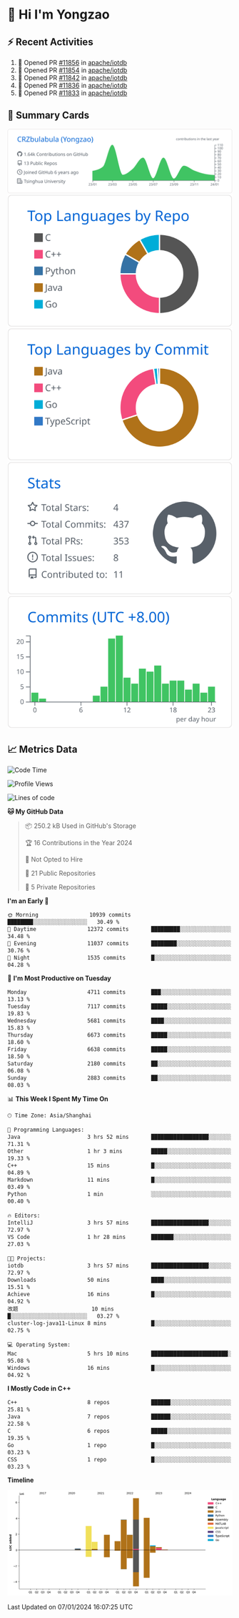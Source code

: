 # 👋 Hi I'm Yongzao

## ⚡ Recent Activities
<!--START_SECTION:activity-->
1. 💪 Opened PR [#11856](https://github.com/apache/iotdb/pull/11856) in [apache/iotdb](https://github.com/apache/iotdb)
2. 💪 Opened PR [#11854](https://github.com/apache/iotdb/pull/11854) in [apache/iotdb](https://github.com/apache/iotdb)
3. 💪 Opened PR [#11842](https://github.com/apache/iotdb/pull/11842) in [apache/iotdb](https://github.com/apache/iotdb)
4. 💪 Opened PR [#11836](https://github.com/apache/iotdb/pull/11836) in [apache/iotdb](https://github.com/apache/iotdb)
5. 💪 Opened PR [#11833](https://github.com/apache/iotdb/pull/11833) in [apache/iotdb](https://github.com/apache/iotdb)
<!--END_SECTION:activity-->

## 🎑 Summary Cards

[![](https://raw.githubusercontent.com/CRZbulabula/CRZbulabula/main/profile-summary-card-output/github/0-profile-details.svg)](https://github.com/vn7n24fzkq/github-profile-summary-cards)
[![](https://raw.githubusercontent.com/CRZbulabula/CRZbulabula/main/profile-summary-card-output/github/1-repos-per-language.svg)](https://github.com/vn7n24fzkq/github-profile-summary-cards) [![](https://raw.githubusercontent.com/CRZbulabula/CRZbulabula/main/profile-summary-card-output/github/2-most-commit-language.svg)](https://github.com/vn7n24fzkq/github-profile-summary-cards)
[![](https://raw.githubusercontent.com/CRZbulabula/CRZbulabula/main/profile-summary-card-output/github/3-stats.svg)](https://github.com/vn7n24fzkq/github-profile-summary-cards) [![](https://raw.githubusercontent.com/CRZbulabula/CRZbulabula/main/profile-summary-card-output/github/4-productive-time.svg)](https://github.com/vn7n24fzkq/github-profile-summary-cards)

## 📈 Metrics Data

<!--START_SECTION:waka-->
![Code Time](http://img.shields.io/badge/Code%20Time-533%20hrs%2011%20mins-blue)

![Profile Views](http://img.shields.io/badge/Profile%20Views-0-blue)

![Lines of code](https://img.shields.io/badge/From%20Hello%20World%20I%27ve%20Written-24.5%20million%20lines%20of%20code-blue)

**🐱 My GitHub Data** 

> 📦 250.2 kB Used in GitHub's Storage 
 > 
> 🏆 16 Contributions in the Year 2024
 > 
> 🚫 Not Opted to Hire
 > 
> 📜 21 Public Repositories 
 > 
> 🔑 5 Private Repositories 
 > 
**I'm an Early 🐤** 

```text
🌞 Morning                10939 commits       ████████░░░░░░░░░░░░░░░░░   30.49 % 
🌆 Daytime                12372 commits       █████████░░░░░░░░░░░░░░░░   34.48 % 
🌃 Evening                11037 commits       ████████░░░░░░░░░░░░░░░░░   30.76 % 
🌙 Night                  1535 commits        █░░░░░░░░░░░░░░░░░░░░░░░░   04.28 % 
```
📅 **I'm Most Productive on Tuesday** 

```text
Monday                   4711 commits        ███░░░░░░░░░░░░░░░░░░░░░░   13.13 % 
Tuesday                  7117 commits        █████░░░░░░░░░░░░░░░░░░░░   19.83 % 
Wednesday                5681 commits        ████░░░░░░░░░░░░░░░░░░░░░   15.83 % 
Thursday                 6673 commits        █████░░░░░░░░░░░░░░░░░░░░   18.60 % 
Friday                   6638 commits        █████░░░░░░░░░░░░░░░░░░░░   18.50 % 
Saturday                 2180 commits        ██░░░░░░░░░░░░░░░░░░░░░░░   06.08 % 
Sunday                   2883 commits        ██░░░░░░░░░░░░░░░░░░░░░░░   08.03 % 
```


📊 **This Week I Spent My Time On** 

```text
🕑︎ Time Zone: Asia/Shanghai

💬 Programming Languages: 
Java                     3 hrs 52 mins       ██████████████████░░░░░░░   71.31 % 
Other                    1 hr 3 mins         █████░░░░░░░░░░░░░░░░░░░░   19.33 % 
C++                      15 mins             █░░░░░░░░░░░░░░░░░░░░░░░░   04.89 % 
Markdown                 11 mins             █░░░░░░░░░░░░░░░░░░░░░░░░   03.49 % 
Python                   1 min               ░░░░░░░░░░░░░░░░░░░░░░░░░   00.40 % 

🔥 Editors: 
IntelliJ                 3 hrs 57 mins       ██████████████████░░░░░░░   72.97 % 
VS Code                  1 hr 28 mins        ███████░░░░░░░░░░░░░░░░░░   27.03 % 

🐱‍💻 Projects: 
iotdb                    3 hrs 57 mins       ██████████████████░░░░░░░   72.97 % 
Downloads                50 mins             ████░░░░░░░░░░░░░░░░░░░░░   15.51 % 
Achieve                  16 mins             █░░░░░░░░░░░░░░░░░░░░░░░░   04.92 % 
改题                       10 mins             █░░░░░░░░░░░░░░░░░░░░░░░░   03.27 % 
cluster-log-java11-Linux 8 mins              █░░░░░░░░░░░░░░░░░░░░░░░░   02.75 % 

💻 Operating System: 
Mac                      5 hrs 10 mins       ████████████████████████░   95.08 % 
Windows                  16 mins             █░░░░░░░░░░░░░░░░░░░░░░░░   04.92 % 
```

**I Mostly Code in C++** 

```text
C++                      8 repos             ██████░░░░░░░░░░░░░░░░░░░   25.81 % 
Java                     7 repos             ██████░░░░░░░░░░░░░░░░░░░   22.58 % 
C                        6 repos             █████░░░░░░░░░░░░░░░░░░░░   19.35 % 
Go                       1 repo              █░░░░░░░░░░░░░░░░░░░░░░░░   03.23 % 
CSS                      1 repo              █░░░░░░░░░░░░░░░░░░░░░░░░   03.23 % 
```



**Timeline**

![Lines of Code chart](https://raw.githubusercontent.com/CRZbulabula/CRZbulabula/main/assets/bar_graph.png)


 Last Updated on 07/01/2024 16:07:25 UTC
<!--END_SECTION:waka-->

